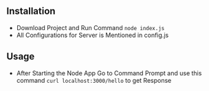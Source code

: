 
## Installation
  * Download Project and Run Command `node index.js`
  * All Configurations for Server is Mentioned in config.js

## Usage
  * After Starting the Node App Go to Command Prompt and use this command `curl localhost:3000/hello` to get Response
